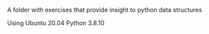 A folder with exercises that provide insight to python data structures

Using 
Ubuntu 20.04
Python 3.8.10
